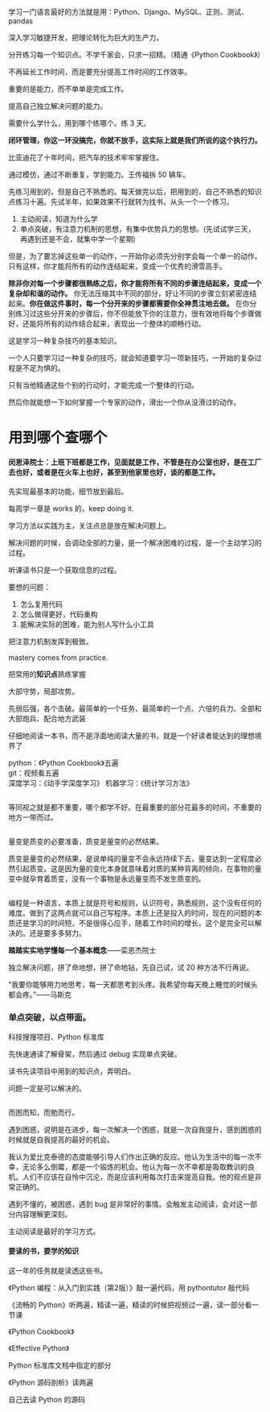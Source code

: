 
学习一门语言最好的方法就是用：Python、Django、MySQL、正则、测试、pandas  

深入学习敏捷开发，把理论转化为巨大的生产力。   

分开练习每一个知识点。不学千家会，只求一招精。（精通《Python Cookbook》）  

不再延长工作时间，而是要充分提高工作时间的工作效率。  

重要的是能力，而不单单是完成工作。  

提高自己独立解决问题的能力。  

需要什么学什么，用到哪个练哪个。练 3 天。  

**闭环管理，你这一环没搞完，你就不放手，这实际上就是我们所说的这个执行力。**  

比亚迪花了十年时间，把汽车的技术牢牢掌握住。  

通过模仿，通过不断重复，学到能力。王传福拆 50 辆车。  

先练习用到的，但是自己不熟悉的。每天做完以后，把用到的，自己不熟悉的知识点练习十遍。先试半年，如果效果不行就转为找书，从头一个一个练习。  

1. 主动阅读，知道为什么学 
2. 单点突破，有注意力机制的思想，有集中优势兵力的思想。(先试试学三天，再遇到还是不会，就集中学一个星期)  

但是，为了要忘掉这些单一的动作，一开始你必须先分别学会每一个单一的动作。只有这样，你才能将所有的动作连结起来，变成一个优秀的滑雪高手。  

**除非你对每一个步骤都很熟练之后，你才能将所有不同的步骤连结起来，变成一个复杂却和谐的动作。** 你无法压缩其中不同的部分，好让不同的步骤立刻紧密连结起来。**你在做这件事时，每一个分开来的步骤都需要你全神贯注地去做。** 在你分别练习过这些分开来的步骤后，你不但能放下你的注意力，很有效地将每个步骤做好，还能将所有的动作结合起来，表现出一个整体的顺畅行动。  

这是学习一种复杂技巧的基本知识。  

一个人只要学习过一种复杂的技巧，就会知道要学习一项新技巧，一开始的复杂过程是不足为惧的。  

只有当他精通这些个别的行动时，才能完成一个整体的行动。  

然后你就能想一下如何掌握一个专家的动作，滑出一个你从没滑过的动作。  


# 用到哪个查哪个  

#### 闵恩泽院士：上班下班都是工作，见面就是工作，不管是在办公室也好，是在工厂去也好，或者是在火车上也好，甚至到他家里也好，谈的都是工作。  

先实现最基本的功能，细节放到最后。  

每周学一章是 works 的，keep doing it.  

学习方法以实践为主，关注点总是放在解决问题上。  

解决问题的时候，会调动全部的力量，是一个解决困难的过程，是一个主动学习的过程。  

听课读书只是一个获取信息的过程。  

要想的问题：  
1. 怎么复用代码  
2. 怎么做得更好，代码重构  
3. 能解决实际的困难，能为别人写什么小工具  



把注意力机制发挥到极致。  

mastery comes from practice.  

把常用的**知识点**熟练掌握  

大部守势，局部攻势。  

先弱后强，各个击破。最简单的一个任务、最简单的一个点、六倍的兵力、全部和大部炮兵、配合地方武装  

仔细地阅读一本书，而不是浮面地阅读大量的书，就是一个好读者能达到的理想境界了  

python：《Python Cookbook》五遍  
git：视频看五遍  
深度学习：《动手学深度学习》 
机器学习：《统计学习方法》  

```python 
```

等同视之就是都不重要，哪个都学不好。在最重要的部分花最多的时间，不重要的地方一带而过。    

```python 
```

量变是质变的必要准备，质变是量变的必然结果。  

质变是量变的必然结果，是说单纯的量变不会永远持续下去，量变达到一定程度必然引起质变。这是因为量的变化本身就意味着对质的某种背离的倾向，在事物的量变中就孕育着质变，没有一个事物是永远量变而不发生质变的。  

```python 
```

编程是一种语言，本质上就是符号和规则，认识符号，熟悉规则，这个没有任何的难度。做到了这两点就可以自己写程序。本质上还是投入的时间，现在的问题的本质还是学习的时间短，不是很得心应手，随着工作时间的增长，这个是完全可以解决的。还是要多多努力。  

**踏踏实实地学懂每一个基本概念**——栾恩杰院士

独立解决问题，拼了命地想，拼了命地钻，先自己试，试 20 种方法不行再说。  

“我要你能够用力地思考，每一天都思考到头疼。我希望你每天晚上睡觉的时候头都会疼。”——马斯克  


### 单点突破，以点带面。  

科技搜搜项目、Python 标准库

先快速通读了解骨架，然后通过 debug 实现单点突破。  

读书先读项目中用到的知识点，弄明白。  

问题一定是可以解决的。  

```python 

```

而困而知，而勉而行。  

遇到困惑，说明是在进步，每一次解决一个困惑，就是一次自我提升，感到困惑的时候就是自我提高的最好的机会。  

我认为爱比克泰德的态度能够引导人们作出正确的反应。他认为生活中的每一次不幸，无论多么倒霉，都是一个锻炼的机会。他认为每一次不幸都是吸取教训的良机。人们不应该在自怜中沉沦，而是应该利用每次打击来提高自我。他的观点是非常正确的。  


遇到不懂的，被困惑，遇到 bug 是非常好的事情。会触发主动阅读，会对这一部分内容理解更深刻。  

主动阅读是最好的学习方式。  



#### 要读的书，要学的知识  

这一年的任务就是读透这些书。  

《Python 编程：从入门到实践（第2版）》敲一遍代码，用 pythontutor 敲代码    

《流畅的 Python》听两遍，精读一遍，精读的时候把视频过一遍，读一部分看一节课  

《Python Cookbook》  

《Effective Python》  

Python 标准库文档中指定的部分  

《Python 源码剖析》读两遍  

自己去读 Python 的源码  



